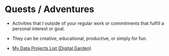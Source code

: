 # Quests / Adventures

- Activities that I outside of your regular work or commitments that fulfill a personal interest or goal. 
- They can be creative, educational, productive, or simply for fun.

- [My Data Projects List (Digital Garden)](https://krishnakanthb13.vercel.app/data-projects/101-data-projects/)